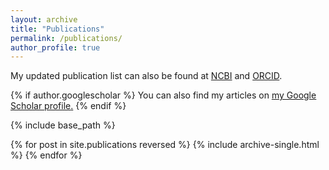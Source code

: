 ```yaml
---
layout: archive
title: "Publications"
permalink: /publications/
author_profile: true
---
```

My updated publication list can also be found at [NCBI](https://www.ncbi.nlm.nih.gov/myncbi/1TkD9bvoywa5v/bibliography/public/) and [ORCID](https://orcid.org/0000-0002-4198-3336).

{% if author.googlescholar %}
  You can also find my articles on <u><a href="{{author.googlescholar}}">my Google Scholar profile</a>.</u>
{% endif %}

{% include base_path %}

{% for post in site.publications reversed %}
  {% include archive-single.html %}
{% endfor %}
